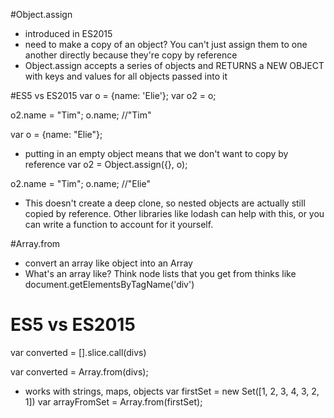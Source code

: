 #Object.assign

- introduced in ES2015
- need to make a copy of an object? You can't just assign them to one another directly because they're copy by reference
- Object.assign accepts a series of objects and RETURNS a NEW OBJECT with keys and values for all objects passed into it

#ES5 vs ES2015
var o = {name: 'Elie'};
var o2 = o;

o2.name = "Tim";
o.name; //"Tim"

var o = {name: "Elie"};

- putting in an empty object means that we don't want to copy by reference
  var o2 = Object.assign({}, o);

o2.name = "Tim";
o.name; //"Elie"

- This doesn't create a deep clone, so nested objects are actually still copied by reference. Other libraries like lodash can help with this, or you can write a function to account for it yourself.

#Array.from

- convert an array like object into an Array
- What's an array like? Think node lists that you get from thinks like document.getElementsByTagName('div')

# ES5 vs ES2015

var converted = [].slice.call(divs)

var converted = Array.from(divs);

- works with strings, maps, objects
  var firstSet = new Set([1, 2, 3, 4, 3, 2, 1])
  var arrayFromSet = Array.from(firstSet);
